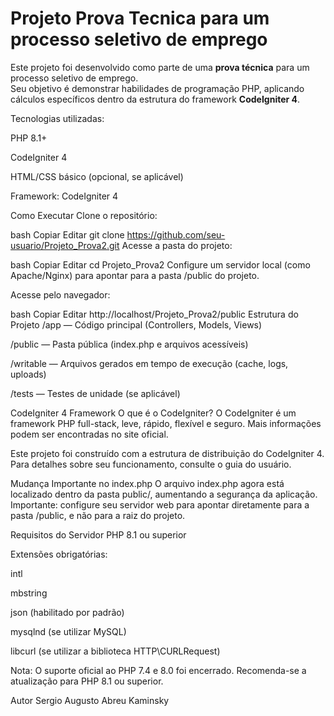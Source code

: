 # Projeto Prova Tecnica para um processo seletivo de emprego

Este projeto foi desenvolvido como parte de uma **prova técnica** para um processo seletivo de emprego.  
Seu objetivo é demonstrar habilidades de programação PHP, aplicando cálculos específicos dentro da estrutura do framework **CodeIgniter 4**.

Tecnologias utilizadas:

PHP 8.1+

CodeIgniter 4

HTML/CSS básico (opcional, se aplicável)

Framework: CodeIgniter 4

Como Executar
Clone o repositório:

bash
Copiar
Editar
git clone https://github.com/seu-usuario/Projeto_Prova2.git
Acesse a pasta do projeto:

bash
Copiar
Editar
cd Projeto_Prova2
Configure um servidor local (como Apache/Nginx) para apontar para a pasta /public do projeto.

Acesse pelo navegador:

bash
Copiar
Editar
http://localhost/Projeto_Prova2/public
Estrutura do Projeto
/app — Código principal (Controllers, Models, Views)

/public — Pasta pública (index.php e arquivos acessíveis)

/writable — Arquivos gerados em tempo de execução (cache, logs, uploads)

/tests — Testes de unidade (se aplicável)

CodeIgniter 4 Framework
O que é o CodeIgniter?
O CodeIgniter é um framework PHP full-stack, leve, rápido, flexível e seguro.
Mais informações podem ser encontradas no site oficial.

Este projeto foi construído com a estrutura de distribuição do CodeIgniter 4.
Para detalhes sobre seu funcionamento, consulte o guia do usuário.

Mudança Importante no index.php
O arquivo index.php agora está localizado dentro da pasta public/, aumentando a segurança da aplicação.
Importante: configure seu servidor web para apontar diretamente para a pasta /public, e não para a raiz do projeto.

Requisitos do Servidor
PHP 8.1 ou superior

Extensões obrigatórias:

intl

mbstring

json (habilitado por padrão)

mysqlnd (se utilizar MySQL)

libcurl (se utilizar a biblioteca HTTP\CURLRequest)

Nota: O suporte oficial ao PHP 7.4 e 8.0 foi encerrado. Recomenda-se a atualização para PHP 8.1 ou superior.

Autor
Sergio Augusto Abreu Kaminsky
